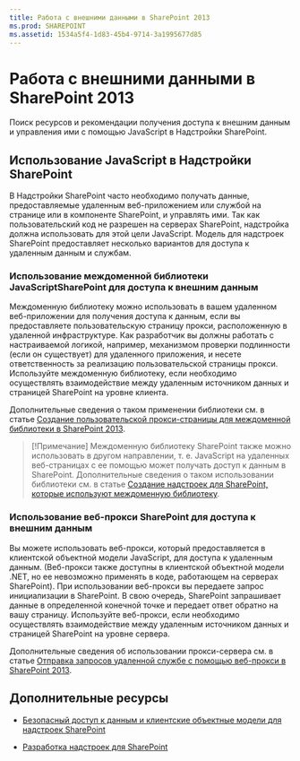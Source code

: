 ```yaml
---
title: Работа с внешними данными в SharePoint 2013
ms.prod: SHAREPOINT
ms.assetid: 1534a5f4-1d83-45b4-9714-3a1995677d85
---
```



# Работа с внешними данными в SharePoint 2013
Поиск ресурсов и рекомендации получения доступа к внешним данным и управления ими с помощью JavaScript в Надстройки SharePoint.
## Использование JavaScript в Надстройки SharePoint
<a name="SP15Workdata_Working"> </a>

В Надстройки SharePoint часто необходимо получать данные, предоставляемые удаленным веб-приложением или службой на странице или в компоненте SharePoint, и управлять ими. Так как пользовательский код не разрешен на серверах SharePoint, надстройка должна использовать для этой цели JavaScript. Модель для надстроек SharePoint предоставляет несколько вариантов для доступа к удаленным данным и службам.
  
    
    

### Использование междоменной библиотеки JavaScriptSharePoint для доступа к внешним данным

Междоменную библиотеку можно использовать в вашем удаленном веб-приложении для получения доступа к данным, если вы предоставляете пользовательскую страницу прокси, расположенную в удаленной инфраструктуре. Как разработчик вы должны работать с настраиваемой логикой, например, механизмом проверки подлинности (если он существует) для удаленного приложения, и несете ответственность за реализацию пользовательской страницы прокси. Используйте междоменную библиотеку, если необходимо осуществлять взаимодействие между удаленным источником данных и страницей SharePoint на уровне клиента.
  
    
    
Дополнительные сведения о таком применении библиотеки см. в статье  [Создание пользовательской прокси-страницы для междоменной библиотеки в SharePoint 2013](create-a-custom-proxy-page-for-the-cross-domain-library-in-sharepoint-2013.md).
  
    
    

> [!Примечание]
> Междоменную библиотеку SharePoint также можно использовать в другом направлении, т. е. JavaScript на удаленных веб-страницах с ее помощью может получать доступ к данным в SharePoint. Дополнительные сведения о таком использовании библиотеки см. в статье  [Создание надстроек для SharePoint, которые используют междоменную библиотеку](creating-sharepoint-add-ins-that-use-the-cross-domain-library.md). 
  
    
    


### Использование веб-прокси SharePoint для доступа к внешним данным

Вы можете использовать веб-прокси, который предоставляется в клиентской объектной модели JavaScript, для доступа к удаленным данным. (Веб-прокси также доступны в клиентской объектной модели .NET, но ее невозможно применять в коде, работающем на серверах SharePoint). При использовании веб-прокси вы передаете запрос инициализации в SharePoint. В свою очередь, SharePoint запрашивает данные в определенной конечной точке и передает ответ обратно на вашу страницу. Используйте веб-прокси, если необходимо осуществлять взаимодействие между удаленным источником данных и страницей SharePoint на уровне сервера.
  
    
    
Дополнительные сведения об использовании прокси-сервера см. в статье  [Отправка запросов удаленной службе с помощью веб-прокси в SharePoint 2013](query-a-remote-service-using-the-web-proxy-in-sharepoint-2013.md).
  
    
    

## Дополнительные ресурсы
<a name="SP15Workdata_AddRes"> </a>


-  [Безопасный доступ к данным и клиентские объектные модели для надстроек SharePoint](secure-data-access-and-client-object-models-for-sharepoint-add-ins.md)
    
  
-  [Разработка надстроек для SharePoint](develop-sharepoint-add-ins.md)
    
  

